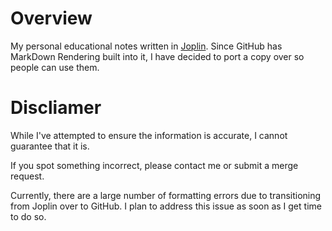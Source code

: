 # Overview
My personal educational notes written in [Joplin](https://joplinapp.org/). Since GitHub has MarkDown Rendering built into it, I have decided to port a copy over so people can use them.

# Discliamer
While I've attempted to ensure the information is accurate, I cannot guarantee that it is.

If you spot something incorrect, please contact me or submit a merge request.

Currently, there are a large number of formatting errors due to transitioning from Joplin over to GitHub. I plan to address this issue as soon as I get time to do so.
